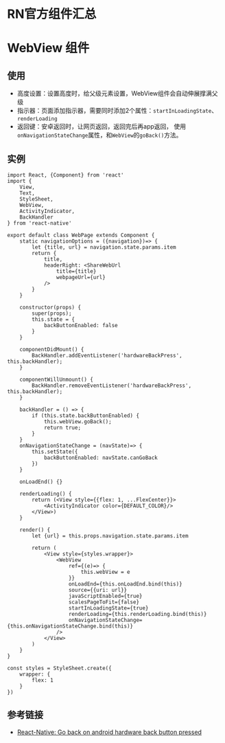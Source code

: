 # RN官方组件汇总


# WebView 组件

## 使用

- 高度设置：设置高度时，给父级元素设置，WebView组件会自动伸展撑满父级
- 指示器：页面添加指示器，需要同时添加2个属性：`startInLoadingState`、`renderLoading`
- 返回键：安卓返回时，让网页返回，返回完后再app返回， 使用`onNavigationStateChange`属性，和`WebView`的`goBack()`方法。


## 实例
```
import React, {Component} from 'react'
import {
	View,
	Text,
	StyleSheet,
	WebView,
	ActivityIndicator,
	BackHandler
} from 'react-native'

export default class WebPage extends Component {
	static navigationOptions = ({navigation})=> {
		let {title, url} = navigation.state.params.item
		return {
			title,
			headerRight: <ShareWebUrl
				title={title}
				webpageUrl={url}
			/>
		}
	}
	
	constructor(props) {
		super(props);
		this.state = {
			backButtonEnabled: false
		}
	}
	
	componentDidMount() {
		BackHandler.addEventListener('hardwareBackPress', this.backHandler);
	}
	
	componentWillUnmount() {
		BackHandler.removeEventListener('hardwareBackPress', this.backHandler);
	}
	
	backHandler = () => {
		if (this.state.backButtonEnabled) {
			this.webView.goBack();
			return true;
		}
	}
	onNavigationStateChange = (navState)=> {
		this.setState({
			backButtonEnabled: navState.canGoBack
		})
	}
	
	onLoadEnd() {} 

	renderLoading() {
		return (<View style={{flex: 1, ...FlexCenter}}>
			<ActivityIndicator color={DEFAULT_COLOR}/>
		</View>)
	}
	
	render() {
		let {url} = this.props.navigation.state.params.item
		
		return (
			<View style={styles.wrapper}>
				<WebView
					ref={(e)=> {
						this.webView = e
					}}
					onLoadEnd={this.onLoadEnd.bind(this)}
					source={{uri: url}}
					javaScriptEnabled={true}
					scalesPageToFit={false}
					startInLoadingState={true}
					renderLoading={this.renderLoading.bind(this)}
					onNavigationStateChange={this.onNavigationStateChange.bind(this)}
				/>
			</View>
		)
	}
}

const styles = StyleSheet.create({
	wrapper: {
		flex: 1
	}
})

```

## 参考链接
- <a href='https://stackoverflow.com/questions/39446077/react-native-go-back-on-android-hardware-back-button-pressed' target='_blank'>React-Native: Go back on android hardware back button pressed</a>



```